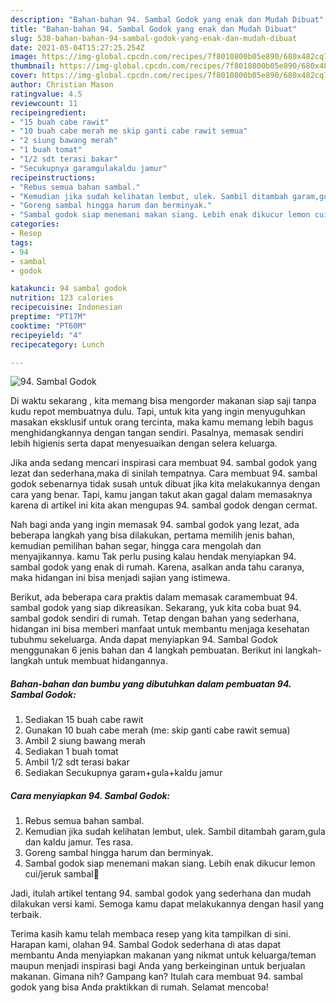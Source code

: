 ```yaml
---
description: "Bahan-bahan 94. Sambal Godok yang enak dan Mudah Dibuat"
title: "Bahan-bahan 94. Sambal Godok yang enak dan Mudah Dibuat"
slug: 538-bahan-bahan-94-sambal-godok-yang-enak-dan-mudah-dibuat
date: 2021-05-04T15:27:25.254Z
image: https://img-global.cpcdn.com/recipes/7f8010800b05e890/680x482cq70/94-sambal-godok-foto-resep-utama.jpg
thumbnail: https://img-global.cpcdn.com/recipes/7f8010800b05e890/680x482cq70/94-sambal-godok-foto-resep-utama.jpg
cover: https://img-global.cpcdn.com/recipes/7f8010800b05e890/680x482cq70/94-sambal-godok-foto-resep-utama.jpg
author: Christian Mason
ratingvalue: 4.5
reviewcount: 11
recipeingredient:
- "15 buah cabe rawit"
- "10 buah cabe merah me skip ganti cabe rawit semua"
- "2 siung bawang merah"
- "1 buah tomat"
- "1/2 sdt terasi bakar"
- "Secukupnya garamgulakaldu jamur"
recipeinstructions:
- "Rebus semua bahan sambal."
- "Kemudian jika sudah kelihatan lembut, ulek. Sambil ditambah garam,gula dan kaldu jamur. Tes rasa."
- "Goreng sambal hingga harum dan berminyak."
- "Sambal godok siap menemani makan siang. Lebih enak dikucur lemon cui/jeruk sambal🥰"
categories:
- Resep
tags:
- 94
- sambal
- godok

katakunci: 94 sambal godok 
nutrition: 123 calories
recipecuisine: Indonesian
preptime: "PT17M"
cooktime: "PT60M"
recipeyield: "4"
recipecategory: Lunch

---
```



![94. Sambal Godok](https://img-global.cpcdn.com/recipes/7f8010800b05e890/680x482cq70/94-sambal-godok-foto-resep-utama.jpg)

Di waktu  sekarang , kita memang bisa mengorder makanan siap saji tanpa kudu repot membuatnya dulu. Tapi, untuk kita yang ingin menyuguhkan masakan eksklusif untuk orang tercinta, maka kamu memang lebih bagus menghidangkannya dengan tangan sendiri. Pasalnya, memasak sendiri lebih higienis serta dapat menyesuaikan dengan selera keluarga.

Jika anda sedang mencari inspirasi cara membuat 94. sambal godok yang lezat dan sederhana,maka di sinilah tempatnya. Cara membuat 94. sambal godok  sebenarnya tidak susah untuk dibuat jika kita melakukannya dengan cara yang benar. Tapi, kamu jangan takut akan gagal dalam memasaknya 
karena di artikel ini kita akan mengupas 94. sambal godok dengan cermat.  



Nah bagi anda yang ingin memasak 94. sambal godok yang lezat, ada beberapa langkah yang bisa dilakukan, pertama memilih jenis bahan, kemudian pemilihan bahan segar, hingga cara mengolah dan menyajikannya. kamu Tak perlu pusing kalau hendak menyiapkan 94. sambal godok yang enak di rumah. Karena, asalkan anda  tahu caranya, maka hidangan ini bisa menjadi sajian yang istimewa.

Berikut, ada beberapa cara praktis  dalam memasak caramembuat 94. sambal godok yang siap dikreasikan. Sekarang, yuk kita coba buat 94. sambal godok sendiri di rumah. Tetap dengan bahan yang sederhana, hidangan ini bisa memberi manfaat untuk membantu menjaga kesehatan tubuhmu sekeluarga. Anda dapat menyiapkan 94. Sambal Godok menggunakan 6 jenis bahan dan 4 langkah pembuatan. Berikut ini langkah-langkah untuk membuat hidangannya.

<!--inarticleads1-->

##### Bahan-bahan dan bumbu yang dibutuhkan dalam pembuatan 94. Sambal Godok:

1. Sediakan 15 buah cabe rawit
1. Gunakan 10 buah cabe merah (me: skip ganti cabe rawit semua)
1. Ambil 2 siung bawang merah
1. Sediakan 1 buah tomat
1. Ambil 1/2 sdt terasi bakar
1. Sediakan Secukupnya garam+gula+kaldu jamur




<!--inarticleads2-->

##### Cara menyiapkan 94. Sambal Godok:

1. Rebus semua bahan sambal.
1. Kemudian jika sudah kelihatan lembut, ulek. Sambil ditambah garam,gula dan kaldu jamur. Tes rasa.
1. Goreng sambal hingga harum dan berminyak.
1. Sambal godok siap menemani makan siang. Lebih enak dikucur lemon cui/jeruk sambal🥰




Jadi, itulah artikel tentang  94. sambal godok  yang sederhana dan mudah dilakukan versi kami. Semoga kamu dapat melakukannya dengan hasil yang terbaik. 

Terima kasih kamu telah membaca resep yang kita tampilkan di sini. Harapan kami, olahan  94. Sambal Godok sederhana di atas dapat membantu Anda menyiapkan makanan yang nikmat untuk keluarga/teman maupun menjadi inspirasi bagi Anda yang berkeinginan untuk berjualan makanan. Gimana nih? Gampang kan? Itulah cara membuat 94. sambal godok yang bisa Anda praktikkan di rumah. Selamat mencoba!

